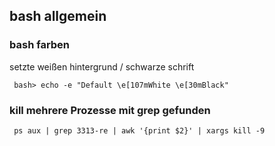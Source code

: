 ## bash allgemein

### bash farben

setzte weißen hintergrund / schwarze schrift

` bash> echo -e "Default \e[107mWhite \e[30mBlack"`

### kill mehrere Prozesse mit grep gefunden

` ps aux | grep 3313-re | awk '{print $2}' | xargs kill -9`
